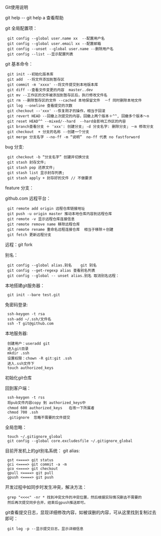 Git使用说明

git help  -- git help a   查看帮助

git 全局配置项：
 
     git config --global user.name xx  --配置用户名
     git config --global user.email xx --配置邮箱 
     git config --unset --global user.name --删除用户名
     git config --list --显示配置列表
     
git 基本命令：

     git init --初始化版本库
     git add  --将文件添加到暂存区
     git commit -m 'xxxx' --将文件提交到本地版本库
     git diff --查看文件变更的内容  master..dev
     git mv --工作区的文件被添加到暂存区后，执行修改文件名
     git rm --删除暂存区的文件 --cached 本地保留文件  －f 同时删除本地文件
     git log --oneline 查看提交的次数
     git checkout --'xxx' --恢复刚才的操作，相当于回滚
     git revert HEAD --回撤上次提交的内容，回撤上两个版本＋^^, 回撤多个版本～n
     git reset HEAD^^ --mixed/--hard  --hard会影响工作区的内容
     git branch查看分支 ＋ 'xxx': 创建分支; -d 分支名字: 删除分支; －m 修改分支
     git checkout  + 分支的名称 --创建一个分支
     git merge 分支名字 --no-ff -m “说明”  no-ff 代表 no fastforword

bug 分支:

     git checkout -b “分支名字” 创建并切换分支
     git stash 封存文件;
     git stash pop 还原文件; 
     git stash list 显示封存列表; 
     git stash apply + 封存好的文件 // 不做要求

feature 分支：

github.com  远程平台：

     git remote add origin 远程仓库链接地址
     git push -u origin master 推动本地仓库内容到远程仓库
     git remote -v 显示远程仓库连接信息
     git remote remove name 移除远程仓库
     git remote rename 重命名远程连接仓库  相当于移除＋创建
     git fetch 更新远程分支

远程：git fork

别名：

     git config --global alias.别名    git 别名
     git config --get-regexp alias 查看别名列表
     git config --global --	unset alias.别名 取消别名远程：

本地搭建git服务器：

     git init --bare test.git

免密码登录:

     ssh-keygen -t rsa
     ssh-add ~/.ssh/文件名
     ssh -T git@github.com

本地服务器:

     创建用户：useradd git
     进入git目录
     mkdir .ssh
     设置权限：chown -R git:git .ssh
     进入.ssh文件下
     touch authorized_keys

初始化git仓库

回到客户端：

     ssh-keygen -t rss
     将pub文件内容copy 到 authorized_keys中
     chmod 600 authorized_keys   在改一下所属者
     chmod 700 .ssh
     .gitignore  忽略不需要的文件提交
全局忽略：

     touch ~/.gitignore_global
     git config --global core.excludesfile ~/.gitignore_global
     
目前开发机上的git别名系统：
git alias:

     gst <====> git status
     gci <====> git commit -a -m
     gco <====> git checkout
     gpull <====> git pull
     gpush <====> git push
     
     
开发过程中如同步时发生冲突，解决方法：
   
     grep "<<<<" -nr * 找到冲突文件的冲突位置，然后根据实际情况删去不需要的
     然后再次提交同步合并，结束后gpush推送即可。
     
git查看提交日志，显现详细修改内容，如被误删的内容，可从这里找到复制过去即可：
  
     git log -p --显示提交日志，显示详细信息






            
            
